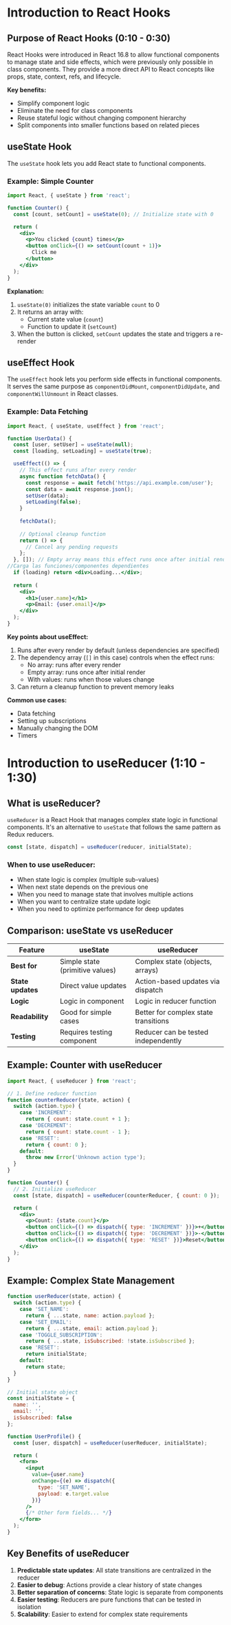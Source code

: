 # Introduction to React Hooks

## Purpose of React Hooks (0:10 - 0:30)

React Hooks were introduced in React 16.8 to allow functional components to manage state and side effects, which were previously only possible in class components. They provide a more direct API to React concepts like props, state, context, refs, and lifecycle.

**Key benefits:**
- Simplify component logic
- Eliminate the need for class components
- Reuse stateful logic without changing component hierarchy
- Split components into smaller functions based on related pieces

## useState Hook

The `useState` hook lets you add React state to functional components.

### Example: Simple Counter

```jsx
import React, { useState } from 'react';

function Counter() {
  const [count, setCount] = useState(0); // Initialize state with 0

  return (
    <div>
      <p>You clicked {count} times</p>
      <button onClick={() => setCount(count + 1)}>
        Click me
      </button>
    </div>
  );
}
```

**Explanation:**
1. `useState(0)` initializes the state variable `count` to 0
2. It returns an array with:
   - Current state value (`count`)
   - Function to update it (`setCount`)
3. When the button is clicked, `setCount` updates the state and triggers a re-render

## useEffect Hook

The `useEffect` hook lets you perform side effects in functional components. It serves the same purpose as `componentDidMount`, `componentDidUpdate`, and `componentWillUnmount` in React classes.

### Example: Data Fetching

```jsx
import React, { useState, useEffect } from 'react';

function UserData() {
  const [user, setUser] = useState(null);
  const [loading, setLoading] = useState(true);

  useEffect(() => {
    // This effect runs after every render
    async function fetchData() {
      const response = await fetch('https://api.example.com/user');
      const data = await response.json();
      setUser(data);
      setLoading(false);
    }
    
    fetchData();
    
    // Optional cleanup function
    return () => {
      // Cancel any pending requests
    };
  }, []); // Empty array means this effect runs once after initial render
//Carga las funciones/componentes dependientes
  if (loading) return <div>Loading...</div>;
  
  return (
    <div>
      <h1>{user.name}</h1>
      <p>Email: {user.email}</p>
    </div>
  );
}
```

**Key points about useEffect:**
1. Runs after every render by default (unless dependencies are specified)
2. The dependency array (`[]` in this case) controls when the effect runs:
   - No array: runs after every render
   - Empty array: runs once after initial render
   - With values: runs when those values change
3. Can return a cleanup function to prevent memory leaks

**Common use cases:**
- Data fetching
- Setting up subscriptions
- Manually changing the DOM
- Timers

# Introduction to useReducer (1:10 - 1:30)

## What is useReducer?

`useReducer` is a React Hook that manages complex state logic in functional components. It's an alternative to `useState` that follows the same pattern as Redux reducers.

```jsx
const [state, dispatch] = useReducer(reducer, initialState);
```

### When to use useReducer:
- When state logic is complex (multiple sub-values)
- When next state depends on the previous one
- When you need to manage state that involves multiple actions
- When you want to centralize state update logic
- When you need to optimize performance for deep updates

## Comparison: useState vs useReducer

| Feature          | useState                          | useReducer                          |
|------------------|-----------------------------------|-------------------------------------|
| **Best for**     | Simple state (primitive values)   | Complex state (objects, arrays)     |
| **State updates**| Direct value updates              | Action-based updates via dispatch   |
| **Logic**        | Logic in component                | Logic in reducer function           |
| **Readability**  | Good for simple cases             | Better for complex state transitions|
| **Testing**      | Requires testing component        | Reducer can be tested independently |

## Example: Counter with useReducer

```jsx
import React, { useReducer } from 'react';

// 1. Define reducer function
function counterReducer(state, action) {
  switch (action.type) {
    case 'INCREMENT':
      return { count: state.count + 1 };
    case 'DECREMENT':
      return { count: state.count - 1 };
    case 'RESET':
      return { count: 0 };
    default:
      throw new Error('Unknown action type');
  }
}

function Counter() {
  // 2. Initialize useReducer
  const [state, dispatch] = useReducer(counterReducer, { count: 0 });

  return (
    <div>
      <p>Count: {state.count}</p>
      <button onClick={() => dispatch({ type: 'INCREMENT' })}>+</button>
      <button onClick={() => dispatch({ type: 'DECREMENT' })}>-</button>
      <button onClick={() => dispatch({ type: 'RESET' })}>Reset</button>
    </div>
  );
}
```

## Example: Complex State Management

```jsx
function userReducer(state, action) {
  switch (action.type) {
    case 'SET_NAME':
      return { ...state, name: action.payload };
    case 'SET_EMAIL':
      return { ...state, email: action.payload };
    case 'TOGGLE_SUBSCRIPTION':
      return { ...state, isSubscribed: !state.isSubscribed };
    case 'RESET':
      return initialState;
    default:
      return state;
  }
}

// Initial state object
const initialState = {
  name: '',
  email: '',
  isSubscribed: false
};

function UserProfile() {
  const [user, dispatch] = useReducer(userReducer, initialState);

  return (
    <form>
      <input 
        value={user.name}
        onChange={(e) => dispatch({
          type: 'SET_NAME',
          payload: e.target.value
        })}
      />
      {/* Other form fields... */}
    </form>
  );
}
```

## Key Benefits of useReducer

1. **Predictable state updates**: All state transitions are centralized in the reducer
2. **Easier to debug**: Actions provide a clear history of state changes
3. **Better separation of concerns**: State logic is separate from components
4. **Easier testing**: Reducers are pure functions that can be tested in isolation
5. **Scalability**: Easier to extend for complex state requirements

